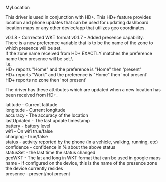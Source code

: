 MyLocation

This driver is used in conjunction with HD+. This HD+ feature provides location and phone updates that can be used for updating dashboard location maps or any other device/app that utilizes geo coordinates.

v0.1.8 - Corrrected WKT format
v0.1.7 - Added presence capability.\
   There is a new preference variable that is to be the name of the zone to which presence will be set.\
   If the zone name received from HD+ EXACTLY matches the preference name then presence will be set.\  
   i.e.\
   HD+ reports "Home" and the preference is "Home" then 'present'\
   HD+ reports "Work" and the preference is "Home" then 'not present'\
   HD+ reports no zone then 'not present'

The driver has these attributes which are updated when a new location has been received from HD+.

latitude - Current latitude\
longitude - Current longitude\
accuracy - The accuracy of the location\
lastUpdated - The last update timestamp\
battery - battery level\
wifi - On wifi true/false\
charging - true/false\
status - activity reported by the phone (in a vehicle, walking, running, etc)\
confidence - confidence in % about the above status\
statusSet - the last time the status changed\
geoWKT - The lat and long in WKT format that can be used in google maps\
name - If configured on the device, this is the name of the presence zone the device currently resides\
presence - present/not present
